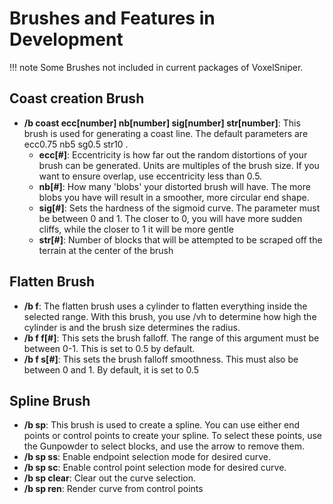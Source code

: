 # Brushes and Features in Development
!!! note
    Some Brushes not included in current packages of VoxelSniper.


## Coast creation Brush
* **/b coast ecc[number] nb[number] sig[number] str[number]**: This brush is used for generating a coast line. The default parameters are ecc0.75 nb5 sg0.5 str10 .
    * **ecc[#]**: Eccentricity is how far out the random distortions of your brush can be generated. Units are multiples of the brush size. If you want to ensure overlap, use eccentricity less than 0.5.
    * **nb[#]**: How many 'blobs' your distorted brush will have. The more blobs you have will result in a smoother, more circular end shape.
    * **sig[#]**: Sets the hardness of the sigmoid curve. The parameter must be between 0 and 1. The closer to 0, you will have more sudden cliffs, while the closer to 1 it will be more gentle
    * **str[#]**: Number of blocks that will be attempted to be scraped off the terrain at the center of the brush

## Flatten Brush
* **/b f**: The flatten brush uses a cylinder to flatten everything inside the selected range. With this brush, you use /vh to determine how high the cylinder is and the brush size determines the radius.  
* **/b f f[#]**: This sets the brush falloff. The range of this argument must be between 0-1. This is set to 0.5 by default.
* **/b f s[#]**: This sets the brush falloff smoothness. This must also be between 0 and 1. By default, it is set to 0.5

## Spline Brush
* **/b sp**: This brush is used to create a spline. You can use either end points or control points to create your spline. To select these points, use the Gunpowder to select blocks, and use the arrow to remove them.
* **/b sp ss**: Enable endpoint selection mode for desired curve.
* **/b sp sc**: Enable control point selection mode for desired curve.
* **/b sp clear**: Clear out the curve selection.
* **/b sp ren**: Render curve from control points
